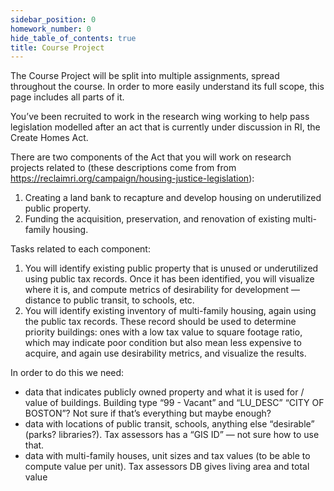 ```yaml
---
sidebar_position: 0
homework_number: 0
hide_table_of_contents: true
title: Course Project
---
```


The Course Project will be split into multiple assignments, spread throughout
the course. In order to more easily understand its full scope, this page
includes all parts of it.


You’ve been recruited to work in the research wing working to help pass
legislation modelled after an act that is currently under discussion in RI, the
Create Homes Act.  

There are two components of the Act that you will work on research projects
related to (these descriptions come from from
https://reclaimri.org/campaign/housing-justice-legislation):

1. Creating a land bank to recapture and develop housing on underutilized public property.
2. Funding the acquisition, preservation, and renovation of existing multi-family housing.

Tasks related to each component: 

1. You will identify existing public property that is unused or underutilized using public tax records. Once it has been identified, you will visualize where it is, and compute metrics of desirability for development — distance to public transit, to schools, etc. 
2. You will identify existing inventory of multi-family housing, again using the public tax records. These record should be used to determine priority buildings: ones with a low tax value to square footage ratio, which may indicate poor condition but also mean less expensive to acquire, and again use desirability metrics, and visualize the results.

In order to do this we need:
- data that indicates publicly owned property and what it is used for / value of buildings.  Building type “99 - Vacant” and “LU_DESC” “CITY OF BOSTON”? Not sure if that’s everything but maybe enough?
- data with locations of public transit, schools, anything else “desirable” (parks? libraries?). Tax assessors has a “GIS ID” — not sure how to use that. 
- data with multi-family houses, unit sizes and tax values (to be able to compute value per unit). Tax assessors DB gives living area and total value 
